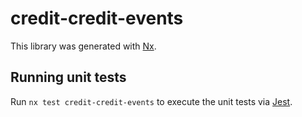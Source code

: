# credit-credit-events

This library was generated with [Nx](https://nx.dev).

## Running unit tests

Run `nx test credit-credit-events` to execute the unit tests via [Jest](https://jestjs.io).
